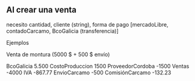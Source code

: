 ## Al crear una venta
necesito cantidad, cliente (string), forma de pago [mercadoLibre, contadoCarcamo, BcoGalicia (transferencia)]

Ejemplos 

Venta de montura (5000 $ + 500 $ envío)

BcoGalicia        5.500
CostoProduccion   1500
ProveedorCordoba -1500
Ventas           -4000
IVA              -867.77
EnvioCarcamo     -500
ComisiónCarcamo  -132.23